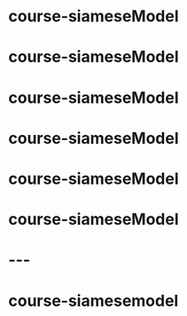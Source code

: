# course-siameseModel
# course-siameseModel
# course-siameseModel
# course-siameseModel
# course-siameseModel
# course-siameseModel
# ---
# course-siamesemodel
